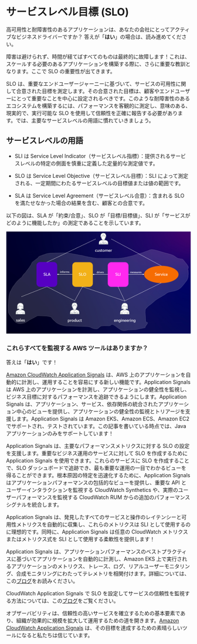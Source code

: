 # サービスレベル目標 (SLO)

高可用性と耐障害性のあるアプリケーションは、あなたの会社にとってアクティブなビジネスドライバーですか？
答えが「**はい**」の場合は、読み進めてください。

障害は避けられず、時間が経てばすべてのものは最終的に故障します！これは、スケールする必要のあるアプリケーションを構築する際に、さらに重要な教訓となります。ここで SLO の重要性が出てきます。

SLO は、重要なエンドユーザージャーニーに基づいて、サービスの可用性に関して合意された目標を測定します。その合意された目標は、顧客やエンドユーザーにとって重要なことを中心に設定されるべきです。このような耐障害性のあるエコシステムを構築するには、パフォーマンスを客観的に測定し、意味のある、現実的で、実行可能な SLO を使用して信頼性を正確に報告する必要があります。では、主要なサービスレベルの用語に慣れていきましょう。



## サービスレベルの用語

- SLI は Service Level Indicator（サービスレベル指標）：提供されるサービスレベルの特定の側面を慎重に定義した定量的な測定値です。

- SLO は Service Level Objective（サービスレベル目標）：SLI によって測定される、一定期間にわたるサービスレベルの目標値または値の範囲です。

- SLA は Service Level Agreement（サービスレベル合意）：含まれる SLO を満たせなかった場合の結果を含む、顧客との合意です。

以下の図は、SLA が「約束/合意」、SLO が「目標/目標値」、SLI が「サービスがどのように機能したか」の測定であることを示しています。

![SLO data flow](../images/slo.png)



### これらすべてを監視する AWS ツールはありますか？

答えは「**はい**」です！

[Amazon CloudWatch Application Signals](https://docs.aws.amazon.com/ja_jp/AmazonCloudWatch/latest/monitoring/CloudWatch-Application-Monitoring-Sections.html) は、AWS 上のアプリケーションを自動的に計測し、運用することを容易にする新しい機能です。Application Signals は AWS 上のアプリケーションを計測し、アプリケーションの健全性を監視し、ビジネス目標に対するパフォーマンスを追跡できるようにします。Application Signals は、アプリケーション、サービス、依存関係の統合されたアプリケーション中心のビューを提供し、アプリケーションの健全性の監視とトリアージを支援します。Application Signals は Amazon EKS、Amazon ECS、Amazon EC2 でサポートされ、テストされています。この記事を書いている時点では、Java アプリケーションのみをサポートしています！

Application Signals は、主要なパフォーマンスメトリクスに対する SLO の設定を支援します。重要なビジネス運用のサービスに対して SLO を作成するために Application Signals を使用できます。これらのサービスに SLO を作成することで、SLO ダッシュボードで追跡でき、最も重要な運用の一目でわかるビューを得ることができます。根本原因の特定を迅速化するために、Application Signals はアプリケーションパフォーマンスの包括的なビューを提供し、重要な API とユーザーインタラクションを監視する CloudWatch Synthetics や、実際のユーザーパフォーマンスを監視する CloudWatch RUM からの追加のパフォーマンスシグナルを統合します。

Application Signals は、発見したすべてのサービスと操作のレイテンシーと可用性メトリクスを自動的に収集し、これらのメトリクスは SLI として使用するのに理想的です。同時に、Application Signals は任意の CloudWatch メトリクスまたはメトリクス式を SLI として使用する柔軟性を提供します！

Application Signals は、アプリケーションパフォーマンスのベストプラクティスに基づいてアプリケーションを自動的に計測し、Amazon EKS 上で実行されるアプリケーションのメトリクス、トレース、ログ、リアルユーザーモニタリング、合成モニタリングにわたってテレメトリを相関付けます。詳細については、この[ブログ](https://aws.amazon.com/jp/blogs/news/amazon-cloudwatch-application-signals-for-automatic-instrumentation-of-your-applications-preview/)をお読みください。

CloudWatch Application Signals で SLO を設定してサービスの信頼性を監視する方法については、この[ブログ](https://aws.amazon.com/blogs/mt/how-to-monitor-application-health-using-slos-with-amazon-cloudwatch-application-signals/)をご覧ください。

オブザーバビリティは、信頼性の高いサービスを確立するための基本要素であり、組織が効果的に規模を拡大して運用するための道を開きます。[Amazon CloudWatch Application Signals](https://docs.aws.amazon.com/ja_jp/AmazonCloudWatch/latest/monitoring/CloudWatch-Application-Monitoring-Sections.html) は、その目標を達成するための素晴らしいツールになると私たちは信じています。
